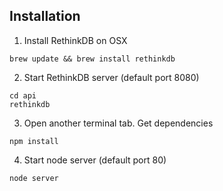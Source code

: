 ## Installation

1. Install RethinkDB on OSX
```
brew update && brew install rethinkdb
```

2. Start RethinkDB server (default port 8080)
```
cd api
rethinkdb
```

3. Open another terminal tab. Get dependencies
```
npm install
```

4. Start node server (default port 80)
```
node server
```
